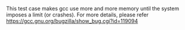 This test case makes gcc use more and more memory until the system
imposes a limit (or crashes). For more details, please refer https://gcc.gnu.org/bugzilla/show_bug.cgi?id=119094
